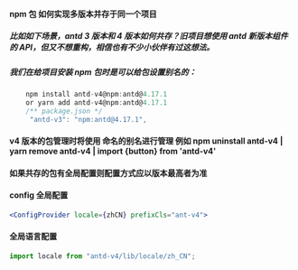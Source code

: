 #### npm 包 如何实现多版本并存于同一个项目

##### 比如如下场景，antd 3 版本和 4 版本如何共存？旧项目想使用 antd 新版本组件的 API，但又不想重构，相信也有不少小伙伴有过这想法。

##### 我们在给项目安装 npm 包时是可以给包设置别名的：

```js
    npm install antd-v4@npm:antd@4.17.1
    or yarn add antd-v4@npm:antd@4.17.1
    /** package.json */
     "antd-v3": "npm:antd@4.17.1",
```

#### v4 版本的包管理时将使用 命名的别名进行管理 例如 npm uninstall antd-v4 | yarn remove antd-v4 | import {button} from 'antd-v4'

#### 如果共存的包有全局配置则配置方式应以版本最高者为准

#### config 全局配置

```jsx
<ConfigProvider locale={zhCN} prefixCls="ant-v4">
```

#### 全局语言配置

```js
import locale from "antd-v4/lib/locale/zh_CN";
```

####

